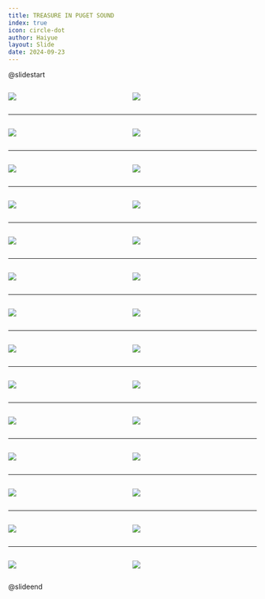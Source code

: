 ```yaml
---
title: TREASURE IN PUGET SOUND
index: true
icon: circle-dot
author: Haiyue
layout: Slide
date: 2024-09-23
---
```

 
@slidestart

<div style="display:flex">
<div style="flex:1">

![](/reading/english/Level-V/TREASURE%20IN%20PUGET%20SOUND/001.webp)
</div>
<div style="flex:1">

![](/reading/english/Level-V/TREASURE%20IN%20PUGET%20SOUND/002.webp)
</div>
</div>

---

<div style="display:flex">
<div style="flex:1">

![](/reading/english/Level-V/TREASURE%20IN%20PUGET%20SOUND/003.webp)
</div>
<div style="flex:1">

![](/reading/english/Level-V/TREASURE%20IN%20PUGET%20SOUND/004.webp)
</div>
</div>

---

<div style="display:flex">
<div style="flex:1">

![](/reading/english/Level-V/TREASURE%20IN%20PUGET%20SOUND/005.webp)
</div>
<div style="flex:1">

![](/reading/english/Level-V/TREASURE%20IN%20PUGET%20SOUND/006.webp)
</div>
</div>

---

<div style="display:flex">
<div style="flex:1">

![](/reading/english/Level-V/TREASURE%20IN%20PUGET%20SOUND/007.webp)
</div>
<div style="flex:1">

![](/reading/english/Level-V/TREASURE%20IN%20PUGET%20SOUND/008.webp)
</div>
</div>

---

<div style="display:flex">
<div style="flex:1">

![](/reading/english/Level-V/TREASURE%20IN%20PUGET%20SOUND/009.webp)
</div>
<div style="flex:1">

![](/reading/english/Level-V/TREASURE%20IN%20PUGET%20SOUND/010.webp)
</div>
</div>

---

<div style="display:flex">
<div style="flex:1">

![](/reading/english/Level-V/TREASURE%20IN%20PUGET%20SOUND/011.webp)
</div>
<div style="flex:1">

![](/reading/english/Level-V/TREASURE%20IN%20PUGET%20SOUND/012.webp)
</div>
</div>

---

<div style="display:flex">
<div style="flex:1">

![](/reading/english/Level-V/TREASURE%20IN%20PUGET%20SOUND/013.webp)
</div>
<div style="flex:1">

![](/reading/english/Level-V/TREASURE%20IN%20PUGET%20SOUND/014.webp)
</div>
</div>

---

<div style="display:flex">
<div style="flex:1">

![](/reading/english/Level-V/TREASURE%20IN%20PUGET%20SOUND/015.webp)
</div>
<div style="flex:1">

![](/reading/english/Level-V/TREASURE%20IN%20PUGET%20SOUND/016.webp)
</div>
</div>

---

<div style="display:flex">
<div style="flex:1">

![](/reading/english/Level-V/TREASURE%20IN%20PUGET%20SOUND/017.webp)
</div>
<div style="flex:1">

![](/reading/english/Level-V/TREASURE%20IN%20PUGET%20SOUND/018.webp)
</div>
</div>

---

<div style="display:flex">
<div style="flex:1">

![](/reading/english/Level-V/TREASURE%20IN%20PUGET%20SOUND/019.webp)
</div>
<div style="flex:1">

![](/reading/english/Level-V/TREASURE%20IN%20PUGET%20SOUND/020.webp)
</div>
</div>

---

<div style="display:flex">
<div style="flex:1">

![](/reading/english/Level-V/TREASURE%20IN%20PUGET%20SOUND/021.webp)
</div>
<div style="flex:1">

![](/reading/english/Level-V/TREASURE%20IN%20PUGET%20SOUND/022.webp)
</div>
</div>

---

<div style="display:flex">
<div style="flex:1">

![](/reading/english/Level-V/TREASURE%20IN%20PUGET%20SOUND/023.webp)
</div>
<div style="flex:1">

![](/reading/english/Level-V/TREASURE%20IN%20PUGET%20SOUND/024.webp)
</div>
</div>

---

<div style="display:flex">
<div style="flex:1">

![](/reading/english/Level-V/TREASURE%20IN%20PUGET%20SOUND/025.webp)
</div>
<div style="flex:1">

![](/reading/english/Level-V/TREASURE%20IN%20PUGET%20SOUND/026.webp)
</div>
</div>

---

<div style="display:flex">
<div style="flex:1">

![](/reading/english/Level-V/TREASURE%20IN%20PUGET%20SOUND/027.webp)
</div>
<div style="flex:1">

![](/reading/english/Level-V/TREASURE%20IN%20PUGET%20SOUND/028.webp)
</div>
</div>

@slideend